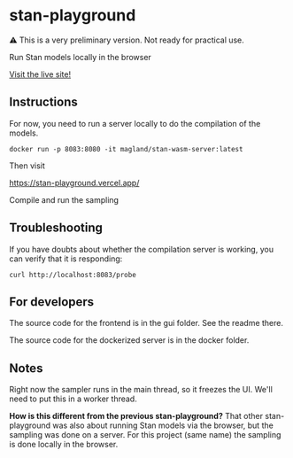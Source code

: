 # stan-playground

:warning: This is a very preliminary version. Not ready for practical use.

Run Stan models locally in the browser

[Visit the live site!](https://stan-playground.vercel.app)

## Instructions

For now, you need to run a server locally to do the compilation of the models.

```
docker run -p 8083:8080 -it magland/stan-wasm-server:latest
```

Then visit

https://stan-playground.vercel.app/

Compile and run the sampling

## Troubleshooting

If you have doubts about whether the compilation server is working, you can verify that it is responding:

```
curl http://localhost:8083/probe
```

## For developers

The source code for the frontend is in the gui folder. See the readme there.

The source code for the dockerized server is in the docker folder.

## Notes

Right now the sampler runs in the main thread, so it freezes the UI. We'll need to put this in a worker thread.

**How is this different from the previous stan-playground?** That other stan-playground was also about running Stan models via the browser, but the sampling was done on a server. For this project (same name) the sampling is done locally in the browser.
